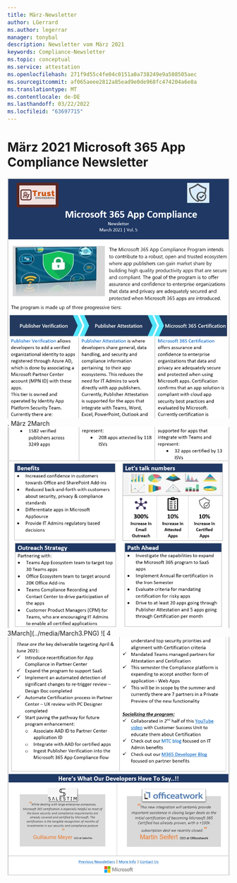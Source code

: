 ```yaml
---
title: März-Newsletter
author: LGerrard
ms.author: legerrar
manager: tonybal
description: Newsletter vom März 2021
keywords: Compliance-Newsletter
ms.topic: conceptual
ms.service: attestation
ms.openlocfilehash: 271f9d55c4fe04c0151a0a738249e9a508505aec
ms.sourcegitcommit: af065aeee2812a85ead9e0de968fc474204a6e8a
ms.translationtype: MT
ms.contentlocale: de-DE
ms.lasthandoff: 03/22/2022
ms.locfileid: "63697715"
---
```

# <a name="march-2021-microsoft-365-app-compliance-newsletter"></a>März 2021 Microsoft 365 App Compliance Newsletter

![1](../media/March1.PNG)
. März 2March![](../media/March2.PNG)
 3March](../media/March3.PNG)
![ 4![](../media/March4.PNG)

